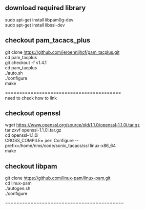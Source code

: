 ## download required library
sudo apt-get install libpam0g-dev  
sudo apt-get install libssl-dev

## checkout pam_tacacs_plus
git clone https://github.com/jeroennijhof/pam_tacplus.git  
cd pam_tacplus  
git checkout -f v1.4.1  
cd pam_tacplus  
./auto.sh  
./configure  
make

=========================================  
need to check how to link
## checkout openssl
wget https://www.openssl.org/source/old/1.1.0/openssl-1.1.0i.tar.gz  
tar zxvf openssl-1.1.0i.tar.gz  
cd openssl-1.1.0i  
CROSS_COMPILE= perl Configure --prefix=/home/nms/code/sonic_tacacs/ssl linux-x86_64  
make

## checkout libpam
git clone https://github.com/linux-pam/linux-pam.git  
cd linux-pam  
./autogen.sh  
./configure  

==========================================
